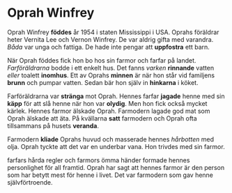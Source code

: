 # Oprah Winfrey

Oprah Winfrey **föddes** år 1954 i staten Mississippi i USA. Oprahs föräldrar heter Vernita Lee och Vernon Winfrey. De var aldrig gifta med varandra. *Båda* var unga och fattiga. De hade inte pengar att **uppfostra** ett barn.

När Oprah föddes fick hon bo hos sin farmor och farfar på landet. *Farföräldrarna* bodde i ett enkelt hus. Det fanns *varken* **rinnande** vatten *eller* toalett **inomhus**. Ett av Oprahs **minnen** är när hon står vid familjens **brunn** och pumpar vatten. Sedan bär hon själv in **hinkarna** i köket.

Farföräldrarna var **stränga** mot Oprah. Hennes farfar **jagade** henne med sin **käpp** för att slå henne när hon var **olydig**. Men hon fick också mycket kärlek. Hennes farmor älskade Oprah. Farmodern lagade god mat som Oprah älskade att äta. På kvällarna **satt** farmodern och Oprah ofta tillsammans på husets **veranda**.

Farmodern **kliade** Oprahs huvud och masserade hennes *hårbotten* med olja. Oprah tyckte att det var en underbar vana. Hon trivdes med sin farmor.

farfars hårda regler och farmors ömma händer formade hennes personlighet för all framtid. Oprah har sagt att hennes farmor är den person som har betytt mest för henne i livet. Det var farmodern som gav henne självförtroende.


<!--stackedit_data:
eyJoaXN0b3J5IjpbNDc0MzU1OTk4LC0zMTQ3OTMzNzIsLTE4Mj
I3NTk3ODYsMTUxMzIwNzY1MCwtMTQ4MDYwOTE5MF19
-->